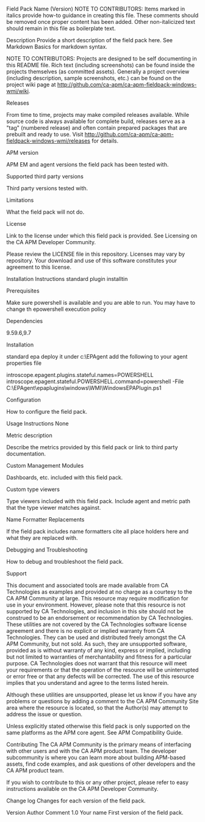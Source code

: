 Field Pack Name (Version)
NOTE TO CONTRIBUTORS: Items marked in italics provide how-to guidance in creating this file. These comments should be removed once proper content has been added. Other non-italicized text should remain in this file as boilerplate text.

Description
Provide a short description of the field pack here. See Markdown Basics for markdown syntax.

NOTE TO CONTRIBUTORS: Projects are designed to be self documenting in this README file. Rich text (including screenshots) can be found inside the projects themselves (as committed assets). Generally a project overview (including description, sample screenshots, etc.) can be found on the project wiki page at http://github.com/ca-apm/ca-apm-fieldpack-windows-wmi/wiki.

Releases

From time to time, projects may make compiled releases available. While source code is always available for complete build, releases serve as a "tag" (numbered release) and often contain prepared packages that are prebuilt and ready to use. Visit http://github.com/ca-apm/ca-apm-fieldpack-windows-wmi/releases for details.

APM version

APM EM and agent versions the field pack has been tested with.

Supported third party versions

Third party versions tested with.

Limitations

What the field pack will not do.

License

Link to the license under which this field pack is provided. See Licensing on the CA APM Developer Community.

Please review the LICENSE file in this repository. Licenses may vary by repository. Your download and use of this software constitutes your agreement to this license.

Installation Instructions
standard plugin installtin

Prerequisites

Make sure powershell is available and you are able to run.
You may have to change th epowershell execution policy

Dependencies

9.59.6,9.7

Installation

standard epa deploy it under c:\EPAgent
add the following to your agent properties file

introscope.epagent.plugins.stateful.names=POWERSHELL
introscope.epagent.stateful.POWERSHELL.command=powershell -File C:\\EPAgent\\epaplugins\\windows\\WMI\\WindowsEPAPlugin.ps1


Configuration

How to configure the field pack.

Usage Instructions
None

Metric description

Describe the metrics provided by this field pack or link to third party documentation.

Custom Management Modules

Dashboards, etc. included with this field pack.

Custom type viewers

Type viewers included with this field pack. Include agent and metric path that the type viewer matches against.

Name Formatter Replacements

If the field pack includes name formatters cite all place holders here and what they are replaced with.

Debugging and Troubleshooting

How to debug and troubleshoot the field pack.

Support

This document and associated tools are made available from CA Technologies as examples and provided at no charge as a courtesy to the CA APM Community at large. This resource may require modification for use in your environment. However, please note that this resource is not supported by CA Technologies, and inclusion in this site should not be construed to be an endorsement or recommendation by CA Technologies. These utilities are not covered by the CA Technologies software license agreement and there is no explicit or implied warranty from CA Technologies. They can be used and distributed freely amongst the CA APM Community, but not sold. As such, they are unsupported software, provided as is without warranty of any kind, express or implied, including but not limited to warranties of merchantability and fitness for a particular purpose. CA Technologies does not warrant that this resource will meet your requirements or that the operation of the resource will be uninterrupted or error free or that any defects will be corrected. The use of this resource implies that you understand and agree to the terms listed herein.

Although these utilities are unsupported, please let us know if you have any problems or questions by adding a comment to the CA APM Community Site area where the resource is located, so that the Author(s) may attempt to address the issue or question.

Unless explicitly stated otherwise this field pack is only supported on the same platforms as the APM core agent. See APM Compatibility Guide.

Contributing
The CA APM Community is the primary means of interfacing with other users and with the CA APM product team. The developer subcommunity is where you can learn more about building APM-based assets, find code examples, and ask questions of other developers and the CA APM product team.

If you wish to contribute to this or any other project, please refer to easy instructions available on the CA APM Developer Community.

Change log
Changes for each version of the field pack.

Version	Author	Comment
1.0	Your name	First version of the field pack.
